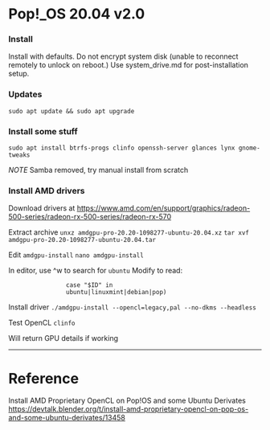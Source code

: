 # Pop!_OS 20.04 v2.0

### Install

Install with defaults. Do not encrypt system disk (unable to reconnect remotely to unlock on reboot.) Use system_drive.md for post-installation setup.

### Updates
`sudo apt update && sudo apt upgrade`

### Install some stuff

`sudo apt install btrfs-progs clinfo openssh-server glances lynx gnome-tweaks`

*NOTE* Samba removed, try manual install from scratch

### Install AMD drivers

Download drivers at https://www.amd.com/en/support/graphics/radeon-500-series/radeon-rx-500-series/radeon-rx-570

Extract archive
`unxz amdgpu-pro-20.20-1098277-ubuntu-20.04.xz`
`tar xvf amdgpu-pro-20.20-1098277-ubuntu-20.04.tar`

Edit `amdgpu-install`
`nano amdgpu-install`

In editor,  use ^w to search for `ubuntu`
Modify to read:

```
				case "$ID" in
                ubuntu|linuxmint|debian|pop)
```

Install driver
`./amdgpu-install --opencl=legacy,pal --no-dkms --headless`

Test OpenCL
`clinfo`

Will return GPU details if working

---

# Reference

Install AMD Proprietary OpenCL on Pop!OS and some Ubuntu Derivates
https://devtalk.blender.org/t/install-amd-proprietary-opencl-on-pop-os-and-some-ubuntu-derivates/13458

